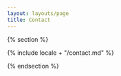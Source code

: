 ```yaml
---
layout: layouts/page
title: Contact
---
```


{% section %}

{% include locale + "/contact.md" %}

{% endsection %}
